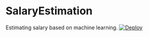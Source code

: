 # SalaryEstimation
Estimating salary based on machine learning.
<a href="https://heroku.com/deploy">
  <img src="https://www.herokucdn.com/deploy/button.svg" alt="Deploy">
</a>
